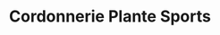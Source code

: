 ---
title: "Cordonnerie Plante Sports"
url: /trois-rivieres/cordonnerie-plante-sports/
shop: shoes
---